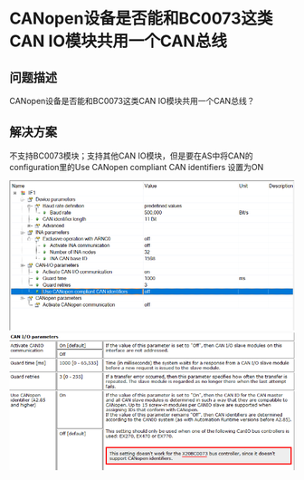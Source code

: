 # CANopen设备是否能和BC0073这类CAN IO模块共用一个CAN总线
## 问题描述
CANopen设备是否能和BC0073这类CAN IO模块共用一个CAN总线？

## 解决方案
不支持BC0073模块；支持其他CAN IO模块，但是要在AS中将CAN的configuration里的Use CANopen compliant CAN identifiers 设置为ON

![Img](./FILES/021CANopen设备是否能和BC0073这类CAN%20IO模块共用一个CAN总线.md/img-20220620101118.png)
![Img](./FILES/021CANopen设备是否能和BC0073这类CAN%20IO模块共用一个CAN总线.md/img-20220620101124.png)

